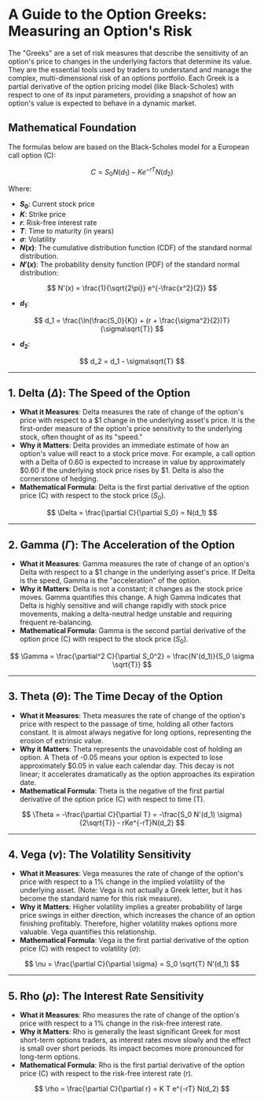 # A Guide to the Option Greeks: Measuring an Option's Risk

The "Greeks" are a set of risk measures that describe the sensitivity of an option's price to changes in the underlying factors that determine its value. They are the essential tools used by traders to understand and manage the complex, multi-dimensional risk of an options portfolio. Each Greek is a partial derivative of the option pricing model (like Black-Scholes) with respect to one of its input parameters, providing a snapshot of how an option's value is expected to behave in a dynamic market.

## Mathematical Foundation

The formulas below are based on the Black-Scholes model for a European call option (C):

$$
C = S_0 N(d_1) - K e^{-rT} N(d_2)
$$

Where:

*   **$S_0$**: Current stock price
*   **$K$**: Strike price
*   **$r$**: Risk-free interest rate
*   **$T$**: Time to maturity (in years)
*   **$\sigma$**: Volatility
*   **$N(x)$**: The cumulative distribution function (CDF) of the standard normal distribution.
*   **$N'(x)$**: The probability density function (PDF) of the standard normal distribution:

$$
N'(x) = \frac{1}{\sqrt{2\pi}} e^{-\frac{x^2}{2}}
$$

*   **$d_1$**: 

$$
d_1 = \frac{\ln(\frac{S_0}{K}) + (r + \frac{\sigma^2}{2})T}{\sigma\sqrt{T}}
$$

*   **$d_2$**:

$$
d_2 = d_1 - \sigma\sqrt{T}
$$

---

## 1. Delta ($\Delta$): The Speed of the Option

*   **What it Measures**: Delta measures the rate of change of the option's price with respect to a \$1 change in the underlying asset's price. It is the first-order measure of the option's price sensitivity to the underlying stock, often thought of as its "speed."
*   **Why it Matters**: Delta provides an immediate estimate of how an option's value will react to a stock price move. For example, a call option with a Delta of 0.60 is expected to increase in value by approximately \$0.60 if the underlying stock price rises by \$1. Delta is also the cornerstone of hedging.
*   **Mathematical Formula**: Delta is the first partial derivative of the option price (C) with respect to the stock price ($S_0$).

$$
\Delta = \frac{\partial C}{\partial S_0} = N(d_1)
$$

---

## 2. Gamma ($\Gamma$): The Acceleration of the Option

*   **What it Measures**: Gamma measures the rate of change of an option's Delta with respect to a \$1 change in the underlying asset's price. If Delta is the speed, Gamma is the "acceleration" of the option.
*   **Why it Matters**: Delta is not a constant; it changes as the stock price moves. Gamma quantifies this change. A high Gamma indicates that Delta is highly sensitive and will change rapidly with stock price movements, making a delta-neutral hedge unstable and requiring frequent re-balancing.
*   **Mathematical Formula**: Gamma is the second partial derivative of the option price (C) with respect to the stock price ($S_0$).

$$
\Gamma = \frac{\partial^2 C}{\partial S_0^2} = \frac{N'(d_1)}{S_0 \sigma \sqrt{T}}
$$

---

## 3. Theta ($\Theta$): The Time Decay of the Option

*   **What it Measures**: Theta measures the rate of change of the option's price with respect to the passage of time, holding all other factors constant. It is almost always negative for long options, representing the erosion of extrinsic value.
*   **Why it Matters**: Theta represents the unavoidable cost of holding an option. A Theta of -0.05 means your option is expected to lose approximately \$0.05 in value each calendar day. This decay is not linear; it accelerates dramatically as the option approaches its expiration date.
*   **Mathematical Formula**: Theta is the negative of the first partial derivative of the option price (C) with respect to time (T).

$$
\Theta = -\frac{\partial C}{\partial T} = -\frac{S_0 N'(d_1) \sigma}{2\sqrt{T}} - rKe^{-rT}N(d_2)
$$

---

## 4. Vega ($\nu$): The Volatility Sensitivity

*   **What it Measures**: Vega measures the rate of change of the option's price with respect to a 1% change in the implied volatility of the underlying asset. (Note: Vega is not actually a Greek letter, but it has become the standard name for this risk measure).
*   **Why it Matters**: Higher volatility implies a greater probability of large price swings in either direction, which increases the chance of an option finishing profitably. Therefore, higher volatility makes options more valuable. Vega quantifies this relationship.
*   **Mathematical Formula**: Vega is the first partial derivative of the option price (C) with respect to volatility ($\sigma$):

$$
\nu = \frac{\partial C}{\partial \sigma} = S_0 \sqrt{T} N'(d_1)
$$

---

## 5. Rho ($\rho$): The Interest Rate Sensitivity

*   **What it Measures**: Rho measures the rate of change of the option's price with respect to a 1% change in the risk-free interest rate.
*   **Why it Matters**: Rho is generally the least significant Greek for most short-term options traders, as interest rates move slowly and the effect is small over short periods. Its impact becomes more pronounced for long-term options.
*   **Mathematical Formula**: Rho is the first partial derivative of the option price (C) with respect to the risk-free interest rate (r).

$$
\rho = \frac{\partial C}{\partial r} = K T e^{-rT} N(d_2)
$$
